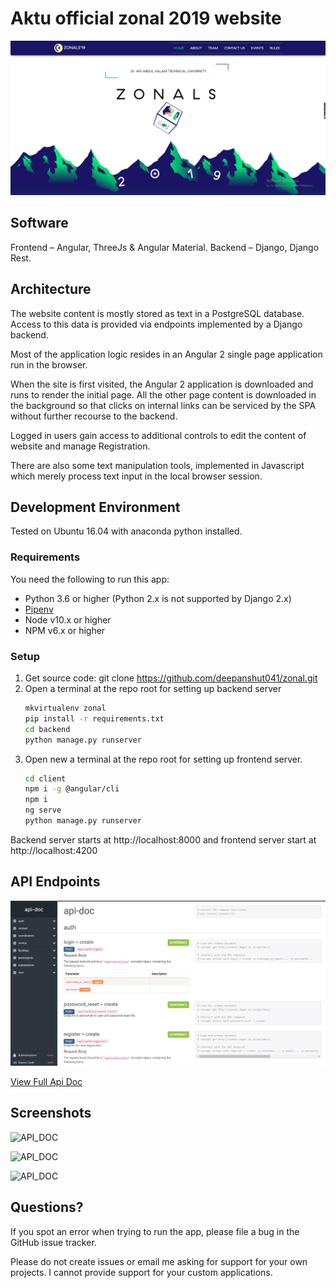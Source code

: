 # Aktu official zonal 2019 website

![Cover](./images/cover.png)

## Software

Frontend – Angular, ThreeJs & Angular Material.
Backend – Django, Django Rest.

## Architecture

The website content is mostly stored as text in a PostgreSQL database. Access to this data is provided via endpoints implemented by a Django backend.

Most of the application logic resides in an Angular 2 single page application run in the browser.

When the site is first visited, the Angular 2 application is downloaded and runs to render the initial page. All the other page content is downloaded in the background so that clicks on internal links can be serviced by the SPA without further recourse to the backend.

Logged in users gain access to additional controls to edit the content of website and manage Registration.

There are also some text manipulation tools, implemented in Javascript which merely process text input in the local browser session.

## Development Environment

Tested on Ubuntu 16.04 with anaconda python installed.

### Requirements

You need the following to run this app:

* Python 3.6 or higher (Python 2.x is not supported by Django 2.x)
* [Pipenv](https://pipenv.readthedocs.io/)
* Node v10.x or higher
* NPM v6.x or higher

### Setup

1. Get source code: git clone https://github.com/deepanshut041/zonal.git
2. Open a terminal at the repo root for setting up backend server
    ```bash
    mkvirtualenv zonal
    pip install -r requirements.txt
    cd backend
    python manage.py runserver
    ```
3. Open new a terminal at the repo root for setting up frontend server.
    ```bash
    cd client
    npm i -g @angular/cli
    npm i
    ng serve
    python manage.py runserver
    ```
Backend server starts at http://localhost:8000 and frontend server start at http://localhost:4200

## API Endpoints
![API_DOC](./images/apidoc.png)

[View Full Api Doc](./docs/api-doc.html)

## Screenshots
![API_DOC](./images/screen1.png)

![API_DOC](./images/screen2.png)

![API_DOC](./images/screen3.png)

## Questions?

If you spot an error when trying to run the app, please file a bug in the GitHub issue tracker.

Please do not create issues or email me asking for support for your own projects. I cannot provide support for your custom applications.
